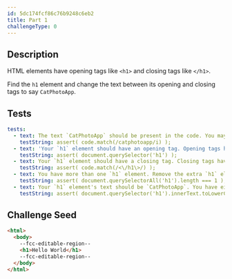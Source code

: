 ```yaml
---
id: 5dc174fcf86c76b9248c6eb2
title: Part 1
challengeType: 0
---
```


## Description

<section id='description'>

HTML elements have opening tags like `<h1>` and closing tags like `</h1>`.

Find the `h1` element and change the text between its opening and closing tags to say `CatPhotoApp`.

</section>

## Tests

<section id='tests'>

```yml
tests:
  - text: The text `CatPhotoApp` should be present in the code. You may want to check your spelling.
    testString: assert( code.match(/catphotoapp/i) );
  - text: 'Your `h1` element should have an opening tag. Opening tags have this syntax: `<elementName>`.'
    testString: assert( document.querySelector('h1') );
  - text: Your `h1` element should have a closing tag. Closing tags have a `/` just after the `<` character.
    testString: assert( code.match(/<\/h1\>/) );
  - text: You have more than one `h1` element. Remove the extra `h1` element.
    testString: assert( document.querySelectorAll('h1').length === 1 );
  - text: Your `h1` element's text should be `CatPhotoApp`. You have either omitted the text, have a typo, or it is not between the `h1` element's opening and closing tags.
    testString: assert( document.querySelector('h1').innerText.toLowerCase() === 'catphotoapp' );

```

</section>

## Challenge Seed

<section id='challengeSeed'>

<div id='html-seed'>

```html
<html>
  <body>
    --fcc-editable-region--
    <h1>Hello World</h1>
    --fcc-editable-region--
  </body>
</html>
```

</div>

</section>

